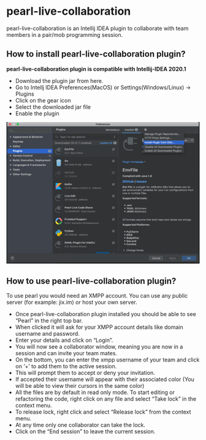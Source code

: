 # pearl-live-collaboration
pearl-live-collaboration is an Intellij IDEA plugin to collaborate with team members in a pair/mob programming session. 

## How to install pearl-live-collaboration plugin?
**pearl-live-collaboration plugin is compatible with Intellij-IDEA 2020.1**
- Download the plugin jar from here.
- Go to Intellj IDEA Preferences(MacOS) or Settings(Windows/Linux) -> Plugins
- Click on the gear icon
- Select the downloaded jar file
- Enable the plugin

![install-plugin-from-disk](install-from-disk.png)

## How to use pearl-live-collaboration plugin?
To use pearl you would need an XMPP account. You can use any public server (for example: jix.im) or host your own server. 
- Once pearl-live-collaboration plugin installed you should be able to see “Pearl” in the right top bar. 
- When clicked it will ask for your XMPP account details like domain username and password.
- Enter your details and click on “Login”.
- You will now see a collaborator window, meaning you are now in a session and can invite your team mates.
- On the bottom, you can enter the xmpp username of your team and click on ‘+’ to add them to the active session. 
- This will prompt them to accept or deny your invitation. 
- If accepted their username will appear with their associated color (You will be able to view their cursors in the same color)
- All the files are by default in read only mode. To start editing or refactoring the code, right click on any file and select “Take lock” in the context menu.
- To release lock, right click and select “Release lock” from the context menu.
- At any time only one collaborator can take the lock.
- Click on the “End session” to leave the current session.
